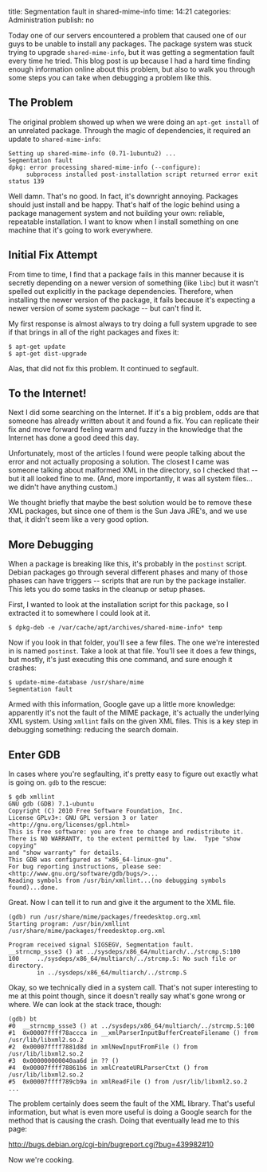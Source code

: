 title: Segmentation fault in shared-mime-info
time: 14:21
categories: Administration
publish: no

Today one of our servers encountered a problem that caused one of our
guys to be unable to install any packages. The package system was stuck
trying to upgrade `shared-mime-info`, but it was getting a segmentation
fault every time he tried. This blog post is up because I had a hard
time finding enough information online about this problem, but also to
walk you through some steps you can take when debugging a problem like
this.

## The Problem

The original problem showed up when we were doing an `apt-get install`
of an unrelated package. Through the magic of dependencies, it required
an update to `shared-mime-info`:

    Setting up shared-mime-info (0.71-1ubuntu2) ...
    Segmentation fault
    dpkg: error processing shared-mime-info (--configure):
         subprocess installed post-installation script returned error exit status 139

Well damn. That's no good. In fact, it's downright annoying. Packages
should just install and be happy. That's half of the logic behind
using a package management system and not building your own: reliable,
repeatable installation. I want to know when I install something on one
machine that it's going to work everywhere.

## Initial Fix Attempt

From time to time, I find that a package fails in this manner because it
is secretly depending on a newer version of something (like `libc`) but
it wasn't spelled out explicitly in the package dependencies. Therefore,
when installing the newer version of the package, it fails because it's
expecting a newer version of some system package -- but can't find it.

My first response is almost always to try doing a full system upgrade to
see if that brings in all of the right packages and fixes it:

    $ apt-get update
    $ apt-get dist-upgrade

Alas, that did not fix this problem. It continued to segfault.

## To the Internet!

Next I did some searching on the Internet. If it's a big problem, odds
are that someone has already written about it and found a fix. You can
replicate their fix and move forward feeling warm and fuzzy in the
knowledge that the Internet has done a good deed this day.

Unfortunately, most of the articles I found were people talking about
the error and not actually proposing a solution. The closest I came was
someone talking about malformed XML in the directory, so I checked that
-- but it all looked fine to me. (And, more importantly, it was all
system files... we didn't have anything custom.)

We thought briefly that maybe the best solution would be to remove these
XML packages, but since one of them is the Sun Java JRE's, and we use
that, it didn't seem like a very good option.

## More Debugging

When a package is breaking like this, it's probably in the `postinst`
script. Debian packages go through several different phases and many of
those phases can have triggers -- scripts that are run by the package
installer. This lets you do some tasks in the cleanup or setup phases.

First, I wanted to look at the installation script for this package, so
I extracted it to somewhere I could look at it.

    $ dpkg-deb -e /var/cache/apt/archives/shared-mime-info* temp

Now if you look in that folder, you'll see a few files. The one we're
interested in is named `postinst`. Take a look at that file. You'll see
it does a few things, but mostly, it's just executing this one command,
and sure enough it crashes:

    $ update-mime-database /usr/share/mime
    Segmentation fault

Armed with this information, Google gave up a little more knowledge:
apparently it's not the fault of the MIME package, it's actually the
underlying XML system. Using `xmllint` fails on the given XML files.
This is a key step in debugging something: reducing the search domain.

## Enter GDB

In cases where you're segfaulting, it's pretty easy to figure out
exactly what is going on. `gdb` to the rescue:

    $ gdb xmllint
    GNU gdb (GDB) 7.1-ubuntu
    Copyright (C) 2010 Free Software Foundation, Inc.
    License GPLv3+: GNU GPL version 3 or later <http://gnu.org/licenses/gpl.html>
    This is free software: you are free to change and redistribute it.
    There is NO WARRANTY, to the extent permitted by law.  Type "show copying"
    and "show warranty" for details.
    This GDB was configured as "x86_64-linux-gnu".
    For bug reporting instructions, please see:
    <http://www.gnu.org/software/gdb/bugs/>...
    Reading symbols from /usr/bin/xmllint...(no debugging symbols found)...done.

Great. Now I can tell it to run and give it the argument to the XML
file.

    (gdb) run /usr/share/mime/packages/freedesktop.org.xml
    Starting program: /usr/bin/xmllint /usr/share/mime/packages/freedesktop.org.xml

    Program received signal SIGSEGV, Segmentation fault.
    __strncmp_ssse3 () at ../sysdeps/x86_64/multiarch/../strcmp.S:100
    100     ../sysdeps/x86_64/multiarch/../strcmp.S: No such file or directory.
            in ../sysdeps/x86_64/multiarch/../strcmp.S

Okay, so we technically died in a system call. That's not super
interesting to me at this point though, since it doesn't really say
what's gone wrong or where. We can look at the stack trace, though:

    (gdb) bt
    #0  __strncmp_ssse3 () at ../sysdeps/x86_64/multiarch/../strcmp.S:100
    #1  0x00007ffff78accca in __xmlParserInputBufferCreateFilename () from /usr/lib/libxml2.so.2
    #2  0x00007ffff7881d8d in xmlNewInputFromFile () from /usr/lib/libxml2.so.2
    #3  0x000000000040aa6d in ?? ()
    #4  0x00007ffff78861b6 in xmlCreateURLParserCtxt () from /usr/lib/libxml2.so.2
    #5  0x00007ffff789cb9a in xmlReadFile () from /usr/lib/libxml2.so.2
    ...

The problem certainly does seem the fault of the XML library. That's
useful information, but what is even more useful is doing a Google
search for the method that is causing the crash. Doing that eventually
lead me to this page:

http://bugs.debian.org/cgi-bin/bugreport.cgi?bug=439982#10

Now we're cooking.

## 
